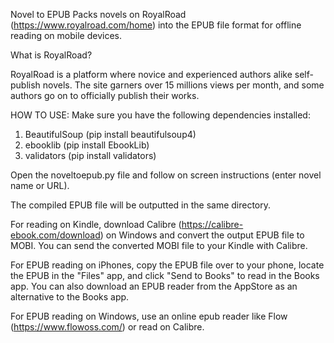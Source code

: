 Novel to EPUB
Packs novels on RoyalRoad (https://www.royalroad.com/home) into the EPUB file format for offline reading on mobile devices.

What is RoyalRoad?

RoyalRoad is a platform where novice and experienced authors alike self-publish novels. The site garners over 15 millions views per month, and some authors go on to officially publish their works.  

HOW TO USE: 
Make sure you have the following dependencies installed:
1) BeautifulSoup (pip install beautifulsoup4)
2) ebooklib (pip install EbookLib)
3) validators (pip install validators)

Open the noveltoepub.py file and follow on screen instructions (enter novel name or URL).

The compiled EPUB file will be outputted in the same directory.

For reading on Kindle, download Calibre (https://calibre-ebook.com/download) on Windows and convert the output EPUB file to MOBI. You can send the converted MOBI file to your Kindle with Calibre.

For EPUB reading on iPhones, copy the EPUB file over to your phone, locate the EPUB in the "Files" app, and click "Send to Books" to read in the Books app. You can also download an EPUB reader from the AppStore as an alternative to the Books app.

For EPUB reading on Windows, use an online epub reader like Flow (https://www.flowoss.com/) or read on Calibre. 


